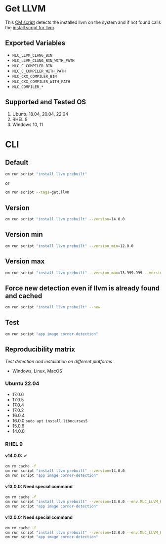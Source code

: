 # Get LLVM
This [CM script](https://github.com/mlcommons/ck/blob/master/cm/docs/specs/script.md) detects the installed llvm on the system and if not found calls the [install script for llvm](../script/install-llvm-prebuilt).

## Exported Variables
* `MLC_LLVM_CLANG_BIN`
* `MLC_LLVM_CLANG_BIN_WITH_PATH` 
* `MLC_C_COMPILER_BIN`
* `MLC_C_COMPILER_WITH_PATH`
* `MLC_CXX_COMPILER_BIN`
* `MLC_CXX_COMPILER_WITH_PATH`
* `MLC_COMPILER_*`

## Supported and Tested OS
1. Ubuntu 18.04, 20.04, 22.04
2. RHEL 9
3. Windows 10, 11

# CLI

## Default
```bash
cm run script "install llvm prebuilt"
```
or
```bash
cm run script --tags=get,llvm
```

## Version

```bash
cm run script "install llvm prebuilt" --version=14.0.0
```

## Version min
```bash
cm run script "install llvm prebuilt" --version_min=12.0.0
```

## Version max
```bash
cm run script "install llvm prebuilt" --version_max=13.999.999 --version_max_usable=13.0.0
```

## Force new detection even if llvm is already found and cached
```bash
cm run script "install llvm prebuilt" --new
```

## Test

```bash
cm run script "app image corner-detection"
```

## Reproducibility matrix

*Test detection and installation on different platforms*

* Windows, Linux, MacOS

### Ubuntu 22.04

* 17.0.6
* 17.0.5
* 17.0.4
* 17.0.2
* 16.0.4
* 16.0.0
  `sudo apt install libncurses5`
* 15.0.6
* 14.0.0


### RHEL 9

#### v14.0.0: &#10003; 

```bash
cm rm cache -f
cm run script "install llvm prebuilt" --version=14.0.0
cm run script "app image corner-detection"
```

#### v13.0.0: Need special command

```bash
cm rm cache -f
cm run script "install llvm prebuilt" --version=13.0.0 --env.MLC_LLVM_PACKAGE=clang+llvm-13.0.0-x86_64-linux-gnu-ubuntu-20.04.tar.xz
cm run script "app image corner-detection"
```

#### v12.0.0: Need special command

```bash
cm rm cache -f
cm run script "install llvm prebuilt" --version=12.0.0 --env.MLC_LLVM_PACKAGE=clang+llvm-12.0.0-x86_64-linux-gnu-ubuntu-20.04.tar.xz
cm run script "app image corner-detection"
```
